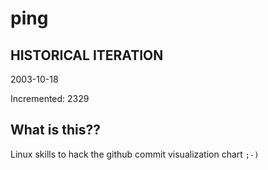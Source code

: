 # ping

## HISTORICAL ITERATION
2003-10-18

Incremented: 2329

## What is this?? 
Linux skills to hack the github commit visualization chart `;-)`
